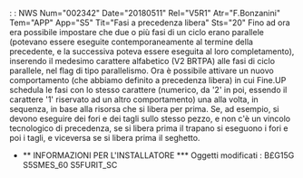  :  : NWS Num="002342" Date="20180511" Rel="V5R1" Atr="F.Bonzanini" Tem="APP" App="S5" Tit="Fasi a precedenza libera" Sts="20"
Fino ad ora era possibile impostare che due o più fasi di un ciclo erano parallele (potevano essere
eseguite contemporaneamente al termine della precedente, e la successiva poteva essere eseguita al
loro completamento), inserendo il medesimo carattere alfabetico (V2 BRTPA) alle fasi di ciclo parallele, nel flag di tipo parallelismo.
Ora è possibile attivare un nuovo comportamento (che abbiamo definito a precedenza libera) in cui Fine.UP schedula le fasi con lo stesso carattere (numerico, da '2' in poi, essendo il carattere '1'
riservato ad un altro comportamento) una alla volta, in sequenza, in base alla risorsa che si libera
per prima.
Se, ad esempio, si devono eseguire dei fori e dei tagli sullo stesso pezzo, e non c'è un vincolo tecnologico di precedenza, se si libera prima il trapano si eseguono i fori e poi i tagli, e viceversa se si libera prima il seghetto.
- \*\* INFORMAZIONI PER L'INSTALLATORE \*\*\*
Oggetti modificati : 
B£G15G
S5SMES_60
S5FURIT_SC
